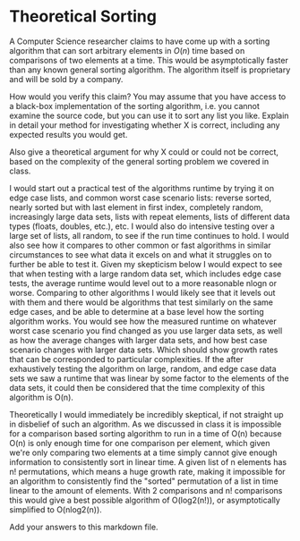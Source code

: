 # Theoretical Sorting

A Computer Science researcher claims to have come up with a sorting algorithm
that can sort arbitrary elements in $O(n)$ time based on comparisons of two
elements at a time. This would be asymptotically faster than any known general
sorting algorithm. The algorithm itself is proprietary and will be sold by a
company.

How would you verify this claim? You may assume that you have access to a
black-box implementation of the sorting algorithm, i.e. you cannot examine the
source code, but you can use it to sort any list you like. Explain in detail
your method for investigating whether X is correct, including any expected
results you would get.

Also give a theoretical argument for why X could or could not be correct, based
on the complexity of the general sorting problem we covered in class.

I would start out a practical test of the algorithms runtime by trying it on edge case lists, and common worst case scenario lists: reverse sorted, nearly sorted but with last element in first index, completely random, increasingly large data sets, lists with repeat elements, lists of different data types (floats, doubles, etc.), etc. I would also do intensive testing over a large set of lists, all random, to see if the run time continues to hold. I would also see how it compares to other common or fast algorithms in similar circumstances to see what data it excels on and what it struggles on to further be able to test it. Given my skepticism below I would expect to see that when testing with a large random data set, which includes edge case tests, the average runtime would level out to a more reasonable nlogn or worse. Comparing to other algorithms I would likely see that it levels out with them and there would be algorithms that test similarly on the same edge cases, and be able to determine at a base level how the sorting algorithm works. You would see how the measured runtime on whatever worst case scenario you find changed as you use larger data sets, as well as how the average changes with larger data sets, and how best case scenario changes with larger data sets. Which should show growth rates that can be corresponded to particular complexities. If the after exhaustively testing the algorithm on large, random, and edge case data sets we saw a runtime that was linear by some factor to the elements of the data sets, it could then be considered that the time complexity of this algorithm is O(n).

Theoretically I would immediately be incredibly skeptical, if not straight up in disbelief of such an algorithm. As we discussed in class it is impossible for a comparison based sorting algorithm to run in a time of O(n) because O(n) is only enough time for one comparison per element, which given we're only comparing two elements at a time simply cannot give enough information to consistently sort in linear time. A given list of n elements has n! permutations, which means a huge growth rate, making it impossible for an algorithm to consistently find the "sorted" permutation of a list in time linear to the amount of elements. With 2 comparisons and n! comparisons this would give a best possible algorithm of O(log2(n!)), or asymptotically simplified to O(nlog2(n)).

Add your answers to this markdown file.
